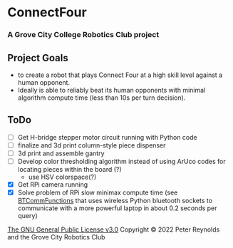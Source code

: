 # ConnectFour
### A Grove City College Robotics Club project

## Project Goals
- to create a robot that plays Connect Four at a high skill level against a human opponent.  
- Ideally is able to reliably beat its human opponents with minimal algorithm compute time (less than 10s per turn decision).

## ToDo
- [ ] Get H-bridge stepper motor circuit running with Python code
- [ ] finalize and 3d print column-style piece dispenser
- [ ] 3d print and assemble gantry
- [ ] Develop color thresholding algorithm instead of using ArUco codes for locating pieces within the board (?)
    - use HSV colorspace(?)
- [x] Get RPi camera running
- [x] Solve problem of RPi slow minimax compute time (see [BTCommFunctions](/Python/BTCommFunctions.py) that uses wireless Python bluetooth sockets to communicate with a more powerful laptop in about 0.2 seconds per query)

[The GNU General Public License v3.0](LICENSE) Copyright © 2022 Peter Reynolds and the Grove City Robotics Club
